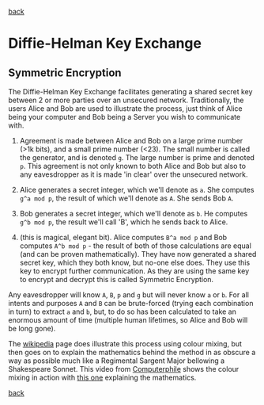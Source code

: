 [back](encryption.md)

# Diffie-Helman Key Exchange

## Symmetric Encryption

The Diffie-Helman Key Exchange facilitates generating a shared secret key
between 2 or more parties over an unsecured network.  Traditionally, the users
Alice and Bob are used to illustrate the process, just think of Alice being your
computer and Bob being a Server you wish to communicate with.

1. Agreement is made between Alice and Bob on a large prime number (>1k bits),
   and a small prime number (<23).  The small number is called the generator,
   and is denoted `g`.  The large number is prime and denoted `p`.  This
   agreement is not only known to both Alice and Bob but also to any
   eavesdropper as it is made 'in clear' over the unsecured network.

2. Alice generates a secret integer, which we'll denote as `a`.  She computes
   `g^a mod p`, the result of which we'll denote as `A`.  She sends Bob `A`.

3. Bob generates a secret integer, which we'll denote as `b`.  He computes `g^b
   mod p`, the result we'll call 'B', which he sends back to Alice.

4. (this is magical, elegant bit). Alice computes `B^a mod p` and Bob computes
   `A^b mod p` - the result of both of those calculations are equal (and can be
   proven mathematically).  They have now generated a shared secret key, which
   they both know, but no-one else does.  They use this key to encrypt further
   communication. As they are using the same key to encrypt and decrypt this is
   called Symmetric Encryption.

Any eavesdropper will know `A`, `B`, `p` and `g` but will never know `a` or `b`.
For all intents and purposes `A` and `B` can be brute-forced (trying each
combination in turn) to extract `a` and `b`, but, to do so has been calculated
to take an enormous amount of time (multiple human lifetimes, so Alice and Bob
will be long gone).

The
[wikipedia](https://en.wikipedia.org/wiki/Diffie%E2%80%93Hellman_key_exchange)
page does illustrate this process using colour mixing, but then goes on to
explain the mathematics behind the method in as obscure a way as possible much
like a Regimental Sargent Major bellowing a Shakespeare Sonnet. This video from
[Computerphile](https://www.youtube.com/watch?v=NmM9HA2MQGI) shows the colour
mixing in action with [this one](https://www.youtube.com/watch?v=Yjrfm_oRO0w)
explaining the mathematics.

[back](encryption.md)
